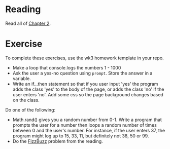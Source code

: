 Reading
=======

Read all of [Chapter 2](http://eloquentjavascript.net/02_program_structure.html).

Exercise
=========

To complete these exercises, use the wk3 homework template in your repo.

- Make a loop that console.logs the numbers 1 - 1000
- Ask the user a yes-no question using `prompt`. Store the answer in a variable.
- Write an if...then statement so that if you user input 'yes' the program adds the class 'yes' to the body of the page, or adds the class 'no' if the user enters 'no'. Add some css so the page background changes based on the class.

Do one of the following:

- Math.rand() gives you a random number from 0-1. Write a program that prompts the user for a number then loops a random number of times between 0 and the user's number. For instance, if the user enters 37, the program might log up to 15, 33, 11, but definitely not 38, 50 or 99.
- Do the [FizzBuzz](http://eloquentjavascript.net/02_program_structure.html#p_i0Cvwf75cQ) problem from the reading.

